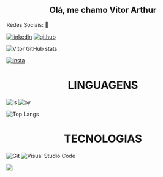 <h2 align = "center"> Olá, me chamo Vitor Arthur </h2>

<p align = "left"> Redes Sociais: 👋 </p>

[![linkedin](https://img.shields.io/badge/LinkedIn-0077B5?style=for-the-badge&logo=linkedin&logoColor=white)](https://www.linkedin.com/in/vitor-arthur-0435242a3/)
[![github](https://img.shields.io/badge/GitHub-100000?style=for-the-badge&logo=github&logoColor=white)](https://github.com/VitorArtC)

![Vitor GitHub stats](https://github-readme-stats.vercel.app/api?username=VitorArtC&hide=contribs,prs)

[![Insta](https://img.shields.io/badge/Instagram-E4405F?style=for-the-badge&logo=instagram&logoColor=white)](https://www.instagram.com/euvitorart/)

<h1 align="center"> LINGUAGENS </h1>

![js](https://img.shields.io/badge/JavaScript-F7DF1E.svg?style=for-the-badge&logo=JavaScript&logoColor=black)
![py](https://img.shields.io/badge/Python-3776AB.svg?style=for-the-badge&logo=Python&logoColor=white)

![Top Langs](https://github-readme-stats.vercel.app/api/top-langs/?username=VitorArtC&layout=compact)

<h1 align="center"> TECNOLOGIAS </h1>

![Git](https://img.shields.io/badge/Git-F05032.svg?style=for-the-badge&logo=Git&logoColor=white)
![Visual Studio Code](https://img.shields.io/badge/Visual%20Studio%20Code-0078d7.svg?style=for-the-badge&logo=visual-studio-code&logoColor=white)


<img src="http://img.shields.io/static/v1?label=STATUS&message=EM%20DESENVOLVIMENTO&color=RED&style=for-the-badge"/>
